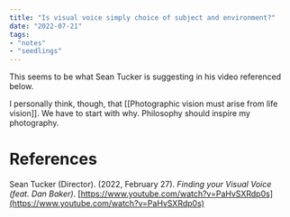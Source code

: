 ```yaml
---
title: "Is visual voice simply choice of subject and environment?"
date: "2022-07-21"
tags:
- "notes"
- "seedlings"
---
```


This seems to be what Sean Tucker is suggesting in his video referenced below.

I personally think, though, that [[Photographic vision must arise from life vision]]. We have to start with why. Philosophy should inspire my photography.

# References

Sean Tucker (Director). (2022, February 27). _Finding your Visual Voice (feat. Dan Baker)_. [https://www.youtube.com/watch?v=PaHvSXRdp0s](https://www.youtube.com/watch?v=PaHvSXRdp0s)